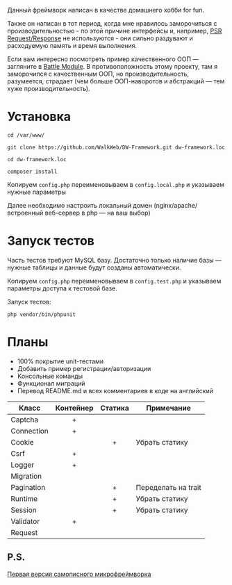 
Данный фреймворк написан в качестве домашнего хобби for fun.

Также он написан в тот период, когда мне нравилось заморочиться с производительностью - по этой причине интерфейсы и,
например, [PSR Request/Response](https://www.php-fig.org/psr/psr-7/) не используются - они сильно раздувают и 
расходуемую память и время выполнения.

Если вам интересно посмотреть пример качественного ООП — загляните в [Battle Module](https://github.com/WalkWeb/Battle-Module).
В противоположность этому проекту, там я заморочился с качественным ООП, но производительность, разумеется, страдает 
(чем больше ООП-наворотов и абстракций — тем хуже производительность).

# Установка

`cd /var/www/`

`git clone https://github.com/WalkWeb/DW-Framework.git dw-framework.loc`

`cd dw-framework.loc`

`composer install`

Копируем `config.php` переименовываем в `config.local.php` и указываем нужные параметры

Далее необходимо настроить локальный домен (nginx/apache/встроенный веб-сервер в php — на ваш выбор)

# Запуск тестов

Часть тестов требуют MySQL базу. Достаточно только наличие базы — нужные таблицы и данные будут созданы автоматически.

Копируем `config.php` переименовываем в `config.test.php` и указываем параметры доступа к тестовой базе.

Запуск тестов:

`php vendor/bin/phpunit`

# Планы

- 100% покрытие unit-тестами
- Добавить пример регистрации/авторизации
- Консольные команды
- Функционал миграций
- Перевод README.md и всех комментариев в коде на английский

| Класс       | Контейнер | Статика | Примечание           |  
|-------------|:---------:|:-------:|----------------------|
| Captcha     |     +     |         |                      |
| Connection  |     +     |         |                      |
| Cookie      |           |    +    | Убрать статику       |
| Csrf        |     +     |         |                      |
| Logger      |     +     |         |                      |
| Migration   |           |         |                      |
| Pagination  |           |    +    | Переделать на trait  |
| Runtime     |           |    +    | Убрать статику       |
| Session     |           |    +    | Убрать статику       |
| Validator   |     +     |         |                      |
| Request     |           |         |                      |

## P.S.

[Первая версия самописного микрофреймворка](https://github.com/WalkWeb/TickTackToe)
